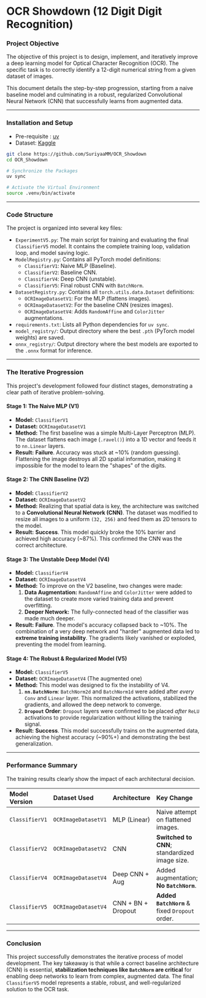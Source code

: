 # OCR Showdown (12 Digit Digit Recognition)

### Project Objective

The objective of this project is to design, implement, and iteratively improve a deep learning model for Optical Character Recognition (OCR). The specific task is to correctly identify a 12-digit numerical string from a given dataset of images.

This document details the step-by-step progression, starting from a naive baseline model and culminating in a robust, regularized Convolutional Neural Network (CNN) that successfully learns from augmented data.

-----

### Installation and Setup

- Pre-requisite : [uv](https://docs.astral.sh/uv/getting-started/installation/)
- Dataset: [Kaggle](https://www.kaggle.com/competitions/ocr-showdown-decode-12-digit-roll-numbers/data)

```bash
git clone https://github.com/SuriyaaMM/OCR_Showdown
cd OCR_Showdown

# Synchronize the Packages
uv sync

# Activate the Virtual Environment
source .venv/bin/activate
```
-----

### Code Structure

The project is organized into several key files:

  * `ExperimentV5.py`: The main script for training and evaluating the final `ClassifierV5` model. It contains the complete training loop, validation loop, and model saving logic.
  * `ModelRegistry.py`: Contains all PyTorch model definitions:
      * `ClassifierV1`: Naive MLP (Baseline).
      * `ClassifierV2`: Baseline CNN.
      * `ClassifierV4`: Deep CNN (unstable).
      * `ClassifierV5`: Final robust CNN with `BatchNorm`.
  * `DatasetRegistry.py`: Contains all `torch.utils.data.Dataset` definitions:
      * `OCRImageDatasetV1`: For the MLP (flattens images).
      * `OCRImageDatasetV2`: For the baseline CNN (resizes images).
      * `OCRImageDatasetV4`: Adds `RandomAffine` and `ColorJitter` augmentations.
  * `requirements.txt`: Lists all Python dependencies for `uv sync`.
  * `model_registry/`: Output directory where the best `.pth` (PyTorch model weights) are saved.
  * `onnx_registry/`: Output directory where the best models are exported to the `.onnx` format for inference.
-----

### The Iterative Progression

This project's development followed four distinct stages, demonstrating a clear path of iterative problem-solving.

#### Stage 1: The Naive MLP (V1)

  * **Model:** `ClassifierV1`
  * **Dataset:** `OCRImageDatasetV1`
  * **Method:** The first baseline was a simple Multi-Layer Perceptron (MLP). The dataset flattens each image (`.ravel()`) into a 1D vector and feeds it to `nn.Linear` layers.
  * **Result:** **Failure**. Accuracy was stuck at \~10% (random guessing). Flattening the image destroys all 2D spatial information, making it impossible for the model to learn the "shapes" of the digits.

#### Stage 2: The CNN Baseline (V2)

  * **Model:** `ClassifierV2`
  * **Dataset:** `OCRImageDatasetV2`
  * **Method:** Realizing that spatial data is key, the architecture was switched to a **Convolutional Neural Network (CNN)**. The dataset was modified to resize all images to a uniform `(32, 256)` and feed them as 2D tensors to the model.
  * **Result:** **Success**. This model quickly broke the 10% barrier and achieved high accuracy (\~87%). This confirmed the CNN was the correct architecture.

#### Stage 3: The Unstable Deep Model (V4)

  * **Model:** `ClassifierV4`
  * **Dataset:** `OCRImageDatasetV4`
  * **Method:** To improve on the V2 baseline, two changes were made:
    1.  **Data Augmentation:** `RandomAffine` and `ColorJitter` were added to the dataset to create more varied training data and prevent overfitting.
    2.  **Deeper Network:** The fully-connected head of the classifier was made much deeper.
  * **Result:** **Failure**. The model's accuracy collapsed back to \~10%. The combination of a very deep network and "harder" augmented data led to **extreme training instability**. The gradients likely vanished or exploded, preventing the model from learning.

#### Stage 4: The Robust & Regularized Model (V5)

  * **Model:** `ClassifierV5`
  * **Dataset:** `OCRImageDatasetV4` (The augmented one)
  * **Method:** This model was designed to fix the instability of V4.
    1.  **`nn.BatchNorm`**: `BatchNorm2d` and `BatchNorm1d` were added after *every* `Conv` and `Linear` layer. This normalized the activations, stabilized the gradients, and allowed the deep network to converge.
    2.  **`Dropout` Order**: `Dropout` layers were confirmed to be placed *after* `ReLU` activations to provide regularization without killing the training signal.
  * **Result:** **Success**. This model successfully trains on the augmented data, achieving the highest accuracy (\~90%+) and demonstrating the best generalization.

-----

### Performance Summary

The training results clearly show the impact of each architectural decision.

| Model Version | Dataset Used | Architecture | Key Change | Validation Accuracy |
| :--- | :--- | :--- | :--- | :--- |
| `ClassifierV1` | `OCRImageDatasetV1` | MLP (Linear) | Naive attempt on flattened images. | 10.13% (Failed) |
| `ClassifierV2` | `OCRImageDatasetV2` | CNN | **Switched to CNN**; standardized image size. | **85.60** |
| `ClassifierV4` | `OCRImageDatasetV4` | Deep CNN + Aug | Added augmentation; **No `BatchNorm`**. | 10.00% (Failed) |
| `ClassifierV5` | `OCRImageDatasetV4` | CNN + BN + Dropout | **Added `BatchNorm`** & fixed `Dropout` order. | **92.3%+ (Best)** |

-----

### Conclusion

This project successfully demonstrates the iterative process of model development. The key takeaway is that while a correct baseline architecture (CNN) is essential, **stabilization techniques like `BatchNorm` are critical** for enabling deep networks to learn from complex, augmented data. The final `ClassifierV5` model represents a stable, robust, and well-regularized solution to the OCR task.